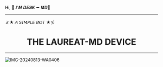 Hi, 🎊  𝑰'𝑴 𝑫𝑬𝑺𝑲    ➖ 𝑴𝑫👅

***
ミ★ 𝘈 𝘚𝘐𝘔𝘗𝘓𝘌 𝘉𝘖𝘛 ★彡

<h1 align="center"> THE LAUREAT-MD DEVICE </h1>
<p align="center">  
  
***
  
![IMG-20240813-WA0406](https://github.com/user-attachments/assets/32af4af6-2fe8-42bd-be2e-f06cbc755f66)


